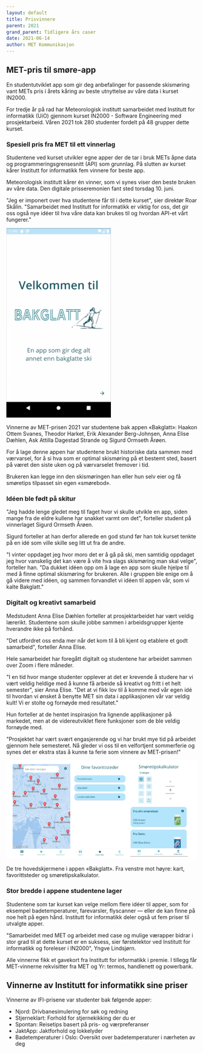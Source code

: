 ```yaml
---
layout: default
title: Prisvinnere
parent: 2021
grand_parent: Tidligere års caser
date: 2021-06-14
author: MET Kommunikasjon
---
```


## MET-pris til smøre-app

En studentutviklet app som gir deg anbefalinger for passende skismøring vant
METs pris i årets kåring av beste utnyttelse av våre data i kurset IN2000.

For tredje år på rad har Meteorologisk institutt samarbeidet med Institutt for
informatikk (UiO) gjennom kurset IN2000 - Software Engineering med
prosjektarbeid. Våren 2021 tok 280 studenter fordelt på 48 grupper dette kurset.

### Spesiell pris fra MET til ett vinnerlag

Studentene ved kurset utvikler egne apper der de tar i bruk METs åpne data og
programmeringsgrensesnitt (API) som grunnlag. På slutten av kurset kårer
Institutt for informatikk fem vinnere for beste app.

Meteorologisk institutt kårer én vinner, som vi synes viser den beste bruken av
våre data. Den digitale prisseremonien fant sted torsdag 10. juni.

"Jeg er imponert over hva studentene får til i dette kurset", sier direktør Roar Skålin.
"Samarbeidet med Institutt for informatikk er viktig for oss, det gir oss også
nye idéer til hva våre data kan brukes til og hvordan API-et vårt fungerer."

![Skjermbilde av forsiden av appen «Bakglatt»](./bakglatt-forside-app.png)

Vinnerne av MET-prisen 2021 var studentene bak appen «Bakglatt»: Haakon Ottem
Svanes, Theodor Harket, Erik Alexander Berg-Johnsen, Anna Elise Dæhlen, Ask
Attilla Dagestad Strande og Sigurd Ormseth Årøen.

For å lage denne appen har studentene brukt historiske data sammen med
værvarsel, for å si hva som er optimal skismøring på et bestemt sted, basert på
været den siste uken og på værvarselet fremover i tid.

Brukeren kan legge inn den skismøringen han eller hun selv eier og få smøretips
tilpasset sin egen «smørebod».

### Idéen ble født på skitur

"Jeg hadde lenge gledet meg til faget hvor vi skulle utvikle en app, siden mange
fra de eldre kullene har snakket varmt om det", forteller student på vinnerlaget
Sigurd Ormseth Årøen.

Sigurd forteller at han derfor allerede en god stund før han tok kurset tenkte
på en idé som ville skille seg litt ut fra de andre.

"I vinter oppdaget jeg hvor moro det er å gå på ski, men samtidig oppdaget jeg
hvor vanskelig det kan være å vite hva slags skismøring man skal velge",
forteller han.
"Da dukket idéen opp om å lage en app som skulle hjelpe til med å finne optimal
skismøring for brukeren. Alle i gruppen ble enige om å gå videre med idéen, og
sammen forvandlet vi idéen til appen vår, som vi kalte Bakglatt."

### Digitalt og kreativt samarbeid

Medstudent Anna Elise Dæhlen forteller at prosjektarbeidet har vært veldig
lærerikt. Studentene som skulle jobbe sammen i arbeidsgrupper kjente hverandre
ikke på forhånd.

"Det utfordret oss enda mer når det kom til å bli kjent og etablere et godt
samarbeid", forteller Anna Elise.

Hele samarbeidet har foregått digitalt og studentene har arbeidet sammen over
Zoom i flere måneder.

"I en tid hvor mange studenter opplever at det er krevende å studere har vi vært
veldig heldige med å kunne få arbeide så kreativt og fritt i et helt semester",
sier Anna Elise.
"Det at vi fikk lov til å komme med vår egen idé til hvordan vi ønsket å benytte
MET sin data i applikasjonen vår var veldig kult! Vi er stolte og fornøyde med
resultatet."

Hun forteller at de hentet inspirasjon fra lignende applikasjoner på markedet,
men at de videreutviklet flere funksjoner som de ble veldig fornøyde med.

"Prosjektet har vært svært engasjerende og vi har brukt mye tid på arbeidet
gjennom hele semesteret. Nå gleder vi oss til en velfortjent sommerferie og
synes det er ekstra stas å kunne ta ferie som vinnere av MET-prisen!"

![Hovedskjermer](./hovedskjermer-bakglatt.png)

De tre hovedskjermene i appen «Bakglatt».
Fra venstre mot høyre: kart, favorittsteder og smøretipskalkulator.

### Stor bredde i appene studentene lager

Studentene som tar kurset kan velge mellom flere idéer til apper, som for
eksempel badetemperaturer, farevarsler, flyscanner — eller de kan finne på noe
helt på egen hånd. Institutt for informatikk deler også ut fem priser til
utvalgte apper.

"Samarbeidet med MET og arbeidet med case og mulige værapper bidrar i stor grad
til at dette kurset er en suksess, sier førstelektor ved Institutt for
informatikk og foreleser i IN2000", Yngve Lindsjørn.

Alle vinnerne fikk et gavekort fra Institutt for informatikk i premie. I tillegg
får MET-vinnerne rekvisitter fra MET og Yr: termos, handlenett og powerbank.

## Vinnerne av Institutt for informatikk sine priser

Vinnerne av IFI-prisene var studenter bak følgende apper:

- Njord: Drivbanesimulering for søk og redning
- Stjerneklart: Forhold for stjernekikking der du er
- Spontan: Reisetips basert på pris- og værpreferanser
- JaktApp: Jaktforhold og lokkelyder
- Badetemperaturer i Oslo: Oversikt over badetemperaturer i nærheten av deg


